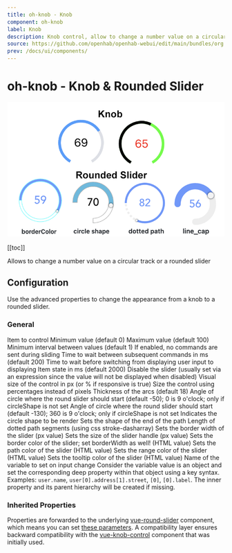 ```yaml
---
title: oh-knob - Knob
component: oh-knob
label: Knob
description: Knob control, allow to change a number value on a circular track
source: https://github.com/openhab/openhab-webui/edit/main/bundles/org.openhab.ui/doc/components/oh-knob.md
prev: /docs/ui/components/
---
```


# oh-knob - Knob & Rounded Slider

![](images/oh-knob/header.png)

[[toc]]

<!-- Note: you can overwrite the definition-provided description and add your own intro/additional sections instead -->
<!-- DO NOT REMOVE the following comments if you intend to keep the definition-provided description -->
<!-- GENERATED componentDescription -->
Allows to change a number value on a circular track or a rounded slider
<!-- GENERATED /componentDescription -->

## Configuration

Use the advanced properties to change the appearance from a knob to a rounded slider.

<!-- DO NOT REMOVE the following comments -->
<!-- GENERATED props -->
### General
<div class="props">
<PropGroup label="General">
<PropBlock type="TEXT" name="item" label="Item" context="item">
  <PropDescription>
    Item to control
  </PropDescription>
</PropBlock>
<PropBlock type="INTEGER" name="min" label="Min">
  <PropDescription>
    Minimum value (default 0)
  </PropDescription>
</PropBlock>
<PropBlock type="INTEGER" name="max" label="Max">
  <PropDescription>
    Maximum value (default 100)
  </PropDescription>
</PropBlock>
<PropBlock type="DECIMAL" name="step" label="Step">
  <PropDescription>
    Minimum interval between values (default 1)
  </PropDescription>
</PropBlock>
<PropBlock type="BOOLEAN" name="releaseOnly" label="Send command only on release">
  <PropDescription>
    If enabled, no commands are sent during sliding
  </PropDescription>
</PropBlock>
<PropBlock type="INTEGER" name="commandInterval" label="Command Interval">
  <PropDescription>
    Time to wait between subsequent commands in ms (default 200)
  </PropDescription>
</PropBlock>
<PropBlock type="INTEGER" name="delayStateDisplay" label="Delay State Display">
  <PropDescription>
    Time to wait before switching from displaying user input to displaying Item state in ms (default 2000)
  </PropDescription>
</PropBlock>
<PropBlock type="BOOLEAN" name="disabled" label="Disabled">
  <PropDescription>
    Disable the slider (usually set via an expression since the value will not be displayed when disabled)
  </PropDescription>
</PropBlock>
<PropBlock type="INTEGER" name="size" label="Size">
  <PropDescription>
    Visual size of the control in px (or % if responsive is true)
  </PropDescription>
</PropBlock>
<PropBlock type="BOOLEAN" name="responsive" label="Responsive">
  <PropDescription>
    Size the control using percentages instead of pixels
  </PropDescription>
</PropBlock>
<PropBlock type="INTEGER" name="strokeWidth" label="Stroke Width">
  <PropDescription>
    Thickness of the arcs (default 18)
  </PropDescription>
</PropBlock>
<PropBlock type="INTEGER" name="startAngle" label="Start Angle">
  <PropDescription>
    Angle of circle where the round slider should start (default -50); 0 is 9 o'clock; only if circleShape is not set
  </PropDescription>
</PropBlock>
<PropBlock type="INTEGER" name="endAngle" label="End Angle">
  <PropDescription>
    Angle of circle where the round slider should start (default -130); 360 is 9 o'clock; only if circleShape is not set
  </PropDescription>
</PropBlock>
<PropBlock type="TEXT" name="circleShape" label="Circle Shape">
  <PropDescription>
    Indicates the circle shape to be render
  </PropDescription>
  <PropOptions>
    <PropOption value="full" label="full" />
    <PropOption value="half-top" label="half top" />
    <PropOption value="half-bottom" label="half bottom" />
    <PropOption value="half-left" label="half left" />
    <PropOption value="half-right" label="half right" />
    <PropOption value="quarter-top-left" label="quarter top left" />
    <PropOption value="quarter-top-right" label="quarter top right" />
    <PropOption value="quarter-bottom-left" label="quarter bottom left" />
    <PropOption value="quarter-bottom-right" label="quarter bottom right" />
    <PropOption value="pie" label="pie" />
  </PropOptions>
</PropBlock>
<PropBlock type="TEXT" name="lineCap" label="Line Cap">
  <PropDescription>
    Sets the shape of the end of the path
  </PropDescription>
  <PropOptions>
    <PropOption value="square" label="square" />
    <PropOption value="round" label="round" />
  </PropOptions>
</PropBlock>
<PropBlock type="TEXT" name="dottedPath" label="Dotted Path">
  <PropDescription>
    Length of dotted path segments (using css stroke-dasharray)
  </PropDescription>
</PropBlock>
<PropBlock type="INTEGER" name="borderWidth" label="Border Width">
  <PropDescription>
    Sets the border width of the slider (px value)
  </PropDescription>
</PropBlock>
<PropBlock type="TEXT" name="handleSize" label="Handle Size">
  <PropDescription>
    Sets the size of the slider handle (px value)
  </PropDescription>
</PropBlock>
<PropBlock type="TEXT" name="borderColor" label="Border Color">
  <PropDescription>
    Sets the border color of the slider; set borderWidth as well! (HTML value)
  </PropDescription>
</PropBlock>
<PropBlock type="TEXT" name="pathColor" label="Path Color">
  <PropDescription>
    Sets the path color of the slider (HTML value)
  </PropDescription>
</PropBlock>
<PropBlock type="TEXT" name="rangeColor" label="Range Color">
  <PropDescription>
    Sets the range color of the slider (HTML value)
  </PropDescription>
</PropBlock>
<PropBlock type="TEXT" name="tooltipColor" label="Tooltip Color">
  <PropDescription>
    Sets the tooltip color of the slider (HTML value)
  </PropDescription>
</PropBlock>
<PropBlock type="TEXT" name="variable" label="Variable">
  <PropDescription>
    Name of the variable to set on input change
  </PropDescription>
</PropBlock>
<PropBlock type="TEXT" name="variableKey" label="Variable Key">
  <PropDescription>
    Consider the variable value is an object and set the corresponding deep property within that object using a key syntax. Examples: <code>user.name</code>, <code>user[0].address[1].street</code>, <code>[0]</code>, <code>[0].label</code>. The inner property and its parent hierarchy will be created if missing.
  </PropDescription>
</PropBlock>
</PropGroup>
</div>


<!-- GENERATED /props -->

### Inherited Properties

Properties are forwarded to the underlying [vue-round-slider](https://vue.roundsliderui.com/) component, which means you can set [these parameters](https://roundsliderui.com/document.html#options).
A compatibility layer ensures backward compatibility with the [vue-knob-control](https://github.com/kramer99/vue-knob-control#readme) component that was initially used.

<!-- If applicable describe the slots recognized by the component and what they represent:
### Slots

#### `default`

The contents of the oh-knob.

-->

<!-- Add as many examples as desired - put the YAML in a details container when it becomes too long (~150/200+ lines):
## Examples

### Example 1

![](./images/oh-knob/example1.jpg)

```yaml
component: oh-knob
config:
  prop1: value1
  prop2: value2
```

### Example 2

![](./images/oh-knob/example2.jpg)

::: details YAML
```yaml
component: oh-knob
config:
  prop1: value1
  prop2: value2
slots
```
:::

-->

<!-- Try to clean up URLs to the forum (https://community.openhab.org/t/<threadID>[/<postID>] should suffice)
## Community Resources

- [Community Post 1](https://community.openhab.org/t/12345)
- [Community Post 2](https://community.openhab.org/t/23456)
-->
